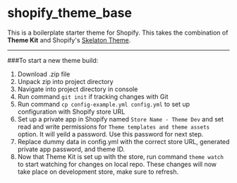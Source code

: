 # shopify_theme_base
This is a boilerplate starter theme for Shopify.  This takes the combination of **Theme Kit** and Shopify's [Skelaton Theme](https://github.com/Shopify/skeleton-theme).

***

###To start a new theme build:

1. Download .zip file
2. Unpack zip into project directory
3. Navigate into project directory in console
4. Run command `git init` if tracking changes with Git
5. Run command `cp config-example.yml config.yml` to set up configuration with Shopify store URL
6. Set up a private app in Shopify named `Store Name - Theme Dev` and set read and write permissions for `Theme templates and theme assets` option. It will yeild a password. Use this password for next step.
7. Replace dummy data in config.yml with the correct store URL, generated private app password, and theme ID.
8. Now that Theme Kit is set up with the store, run command `theme watch` to start watching for changes on local repo. These changes will now take place on development store, make sure to refresh.
